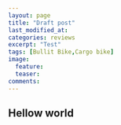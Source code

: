 ```yaml
---
layout: page
title: "Draft post"
last_modified_at: 
categories: reviews
excerpt: "Test"
tags: [Bullit Bike,Cargo bike]
image:
  feature:
  teaser:
comments:
---
```


## Hellow world
